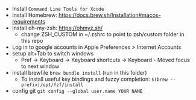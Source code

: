 - Install `Command Line Tools for Xcode`
- Install Homebrew: https://docs.brew.sh/Installation#macos-requirements
- Install oh-my-zsh: https://ohmyz.sh/
  - change ZSH_CUSTOM in ~/.zshrc to point to zsh/custom folder in this repo
- Log in to google accounts in Apple Preferences > Internet Accounts
- setup alt+Tab to switch windows
  - Pref -> Keyboard -> Keyboard shortcuts -> Keyboard - Moved focus to next window
- install brewfile
  `brew bundle install` (run in this folder)
  - To install useful key bindings and fuzzy completion:
    `$(brew --prefix)/opt/fzf/install`
- config git
  `git config --global user.name YOUR NAME`
